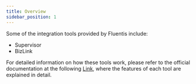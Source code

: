 ```yaml
---
title: Overview
sidebar_position: 1
---
```


Some of the integration tools provided by Fluentis include:
* Supervisor
* BizLink

For detailed information on how these tools work, please refer to the official documentation at the following [Link](https://docs.fluentis.com/Integration/), where the features of each tool are explained in detail.  